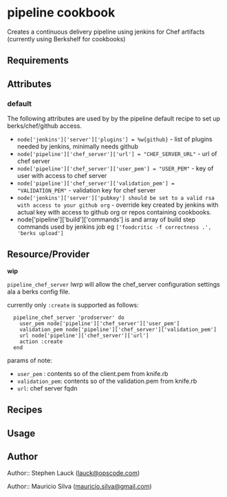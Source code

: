 pipeline cookbook
=================
Creates a continuous delivery pipeline using jenkins for Chef artifacts (currently using Berkshelf for cookbooks)

Requirements
------------



Attributes
----------
### default
The following attributes are used by by the pipeline default recipe to set up berks/chef/github access.

* `node['jenkins']['server']['plugins'] = %w{github}` - list of plugins needed by jenkins, minimally needs github
* `node['pipeline']['chef_server']['url'] = "CHEF_SERVER_URL"` - url of chef server
* `node['pipeline']['chef_server']['user_pem'] = "USER_PEM"` - key of user with access to chef server
* `node['pipeline']['chef_server']['validation_pem'] = "VALIDATION_PEM"` - validation key for chef server
* `node['jenkins']['server']['pubkey'] should be set to a valid rsa with access to your github org` - override key created by jenkins with actual key with access to github org or repos containing cookbooks.
* node['pipeline']['build']['commands'] is and array of build step commands used by jenkins job eg `['foodcritic -f correctness .', 'berks upload']`

Resource/Provider
-----------------

**wip**

`pipeline_chef_server` lwrp will allow the chef_server configuration settings ala a berks config file.

currently only `:create` is supported as follows:

      pipeline_chef_server 'prodserver' do 
        user_pem node['pipeline']['chef_server']['user_pem']
        validation_pem node['pipeline']['chef_server']['validation_pem']
        url node['pipeline']['chef_server']['url']
        action :create
      end
      
params of note:

* `user_pem` : contents so of the client.pem from knife.rb
* `validation_pem`: contents so of the validation.pem from knife.rb
* `url`: chef server fqdn

Recipes
-------

Usage
-----

Author
------

Author:: Stephen Lauck (<lauck@opscode.com>)

Author:: Mauricio Silva (<mauricio.silva@gmail.com>)

